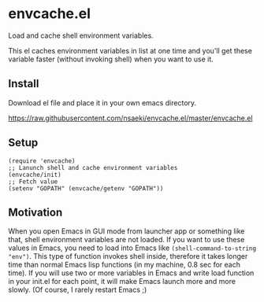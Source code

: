 # envcache.el

Load and cache shell environment variables.

This el caches environment variables in list at one time and you'll
get these variable faster (without invoking shell) when you want to
use it.

## Install

Download el file and place it in your own emacs directory.

https://raw.githubusercontent.com/nsaeki/envcache.el/master/envcache.el

## Setup

```elisp
(require 'envcache)
;; Lanunch shell and cache environment variables
(envcache/init)
;; Fetch value
(setenv "GOPATH" (envcache/getenv "GOPATH"))
```

## Motivation

When you open Emacs in GUI mode from launcher app or something like
that, shell environment variables are not loaded. If you want to use
these values in Emacs, you need to load into Emacs like
`(shell-command-to-string "env")`. This type of function invokes shell
inside, therefore it takes longer time than normal Emacs lisp
functions (in my machine, 0.8 sec for each time). If you will use two
or more variables in Emacs and write load function in your init.el for
each point, it will make Emacs launch more and more slowly. (Of
course, I rarely restart Emacs ;)
